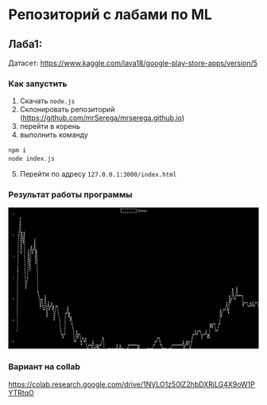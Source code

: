 # Репозиторий с лабами по ML
## Лаба1:
Датасет: https://www.kaggle.com/lava18/google-play-store-apps/version/5
### Как запустить
1. Скачать `node.js`
2. Склонировать репозиторий (https://github.com/mrSerega/mrserega.github.io)
3. перейти в корень
4. выполнить команду
```bash
npm i
node index.js
```
5. Перейти по адресу `127.0.0.1:3000/index.html`
### Результат работы программы
![line](/pics/line.png)
### Вариант на collab
https://colab.research.google.com/drive/1NVLO1z50lZ2hbDXRjLG4X9oW1PYTRtqO

